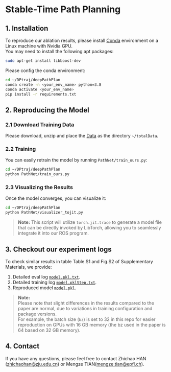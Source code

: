 # Stable-Time Path Planning

## 1. Installation

To reproduce our ablation results, please install [Conda](https://docs.conda.io/projects/conda/en/stable/user-guide/install/linux.html#) environment on a Linux machine with Nvidia GPU.<br>
You may need to install the following apt packages:
```bash
sudo apt-get install libboost-dev
```
Please config the conda environment:
```bash
cd ~/DPtraj/deepPathPlan
conda create -n <your_env_name> python=3.8
conda activate <your_env_name>
pip install -r requirements.txt
```


## 2. Reproducing the Model
### 2.1 Download Training Data
Please download, unzip and place the [Data](https://drive.google.com/file/d/1uuQsWTBYMzHI0RcXgpFg6Ft-3lf6-fRD/view?usp=drive_link) as the directory `~/totalData`.

### 2.2 Training
You can easily retrain the model by running `PathNet/train_ours.py`:

```bash
cd ~/DPtraj/deepPathPlan
python PathNet/train_ours.py
```

### 2.3 Visualizing the Results
Once the model converges, you can visualize it:

```bash
cd ~/DPtraj/deepPathPlan
python PathNet/visualizer_tojit.py
```

> **Note:** This script will utilize `torch.jit.trace` to generate a model file that can be directly invoked by LibTorch, allowing you to seamlessly integrate it into our ROS program.

## 3. Checkout our experiment logs
To check similar results in table Table.S1 and Fig.S2 of Supplementary Materials, we provide:<br>
1. Detailed eval log [`model.pkl.txt`](deepPathPlan/models/model.pkl.txt).
2. Detailed training log [`model.pklStep.txt`](deepPathPlan/models/model.pklStep.txt).
3. Reproduced model [`model.pkl`](https://drive.google.com/file/d/13o9flu4yo451FzMRhiEFF8PYq2dcNoDo/view?usp=sharing).

> **Note:**  
> Please note that slight differences in the results compared to the paper are normal, due to variations in training configuration and package versions.<br>
> For example, the batch size (`bz`) is set to 32 in this repo for easier reproduction on GPUs with 16 GB memory (the bz used in the paper is 64 based on 32 GB memory).  


## 4. Contact

If you have any questions, please feel free to contact Zhichao HAN (<zhichaohan@zju.edu.cn>) or Mengze TIAN(<mengze.tian@epfl.ch>).
